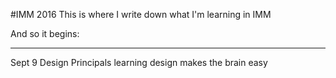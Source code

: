 #IMM 2016
This is where I write down  what I'm learning in IMM

And so it begins:

---

Sept 9 Design Principals learning design makes the brain easy 
